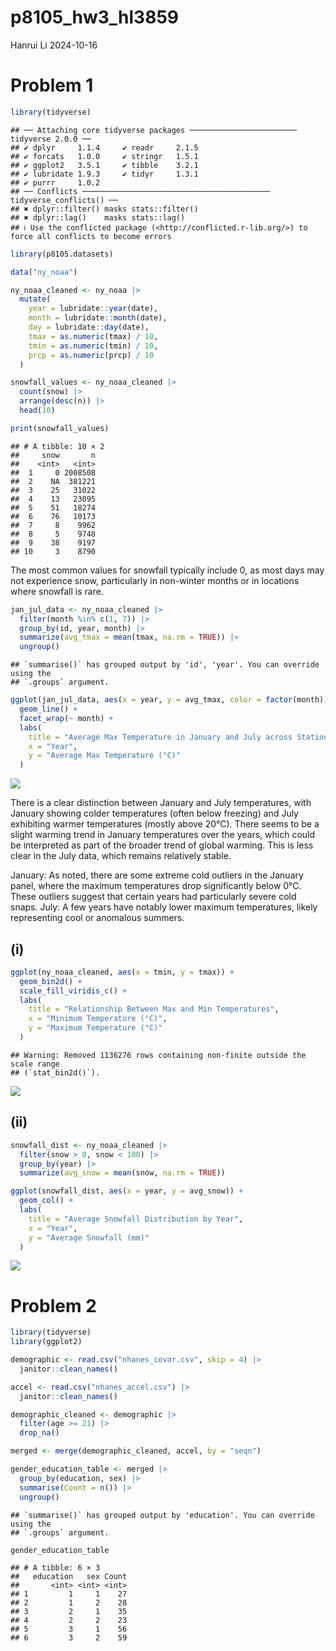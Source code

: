p8105_hw3_hl3859
================
Hanrui Li
2024-10-16

# Problem 1

``` r
library(tidyverse)
```

    ## ── Attaching core tidyverse packages ──────────────────────── tidyverse 2.0.0 ──
    ## ✔ dplyr     1.1.4     ✔ readr     2.1.5
    ## ✔ forcats   1.0.0     ✔ stringr   1.5.1
    ## ✔ ggplot2   3.5.1     ✔ tibble    3.2.1
    ## ✔ lubridate 1.9.3     ✔ tidyr     1.3.1
    ## ✔ purrr     1.0.2     
    ## ── Conflicts ────────────────────────────────────────── tidyverse_conflicts() ──
    ## ✖ dplyr::filter() masks stats::filter()
    ## ✖ dplyr::lag()    masks stats::lag()
    ## ℹ Use the conflicted package (<http://conflicted.r-lib.org/>) to force all conflicts to become errors

``` r
library(p8105.datasets)

data("ny_noaa")

ny_noaa_cleaned <- ny_noaa |>
  mutate(
    year = lubridate::year(date),
    month = lubridate::month(date),
    day = lubridate::day(date),
    tmax = as.numeric(tmax) / 10,
    tmin = as.numeric(tmin) / 10,
    prcp = as.numeric(prcp) / 10
  )

snowfall_values <- ny_noaa_cleaned |>
  count(snow) |>
  arrange(desc(n)) |>
  head(10)

print(snowfall_values)
```

    ## # A tibble: 10 × 2
    ##     snow       n
    ##    <int>   <int>
    ##  1     0 2008508
    ##  2    NA  381221
    ##  3    25   31022
    ##  4    13   23095
    ##  5    51   18274
    ##  6    76   10173
    ##  7     8    9962
    ##  8     5    9748
    ##  9    38    9197
    ## 10     3    8790

The most common values for snowfall typically include 0, as most days
may not experience snow, particularly in non-winter months or in
locations where snowfall is rare.

``` r
jan_jul_data <- ny_noaa_cleaned |>
  filter(month %in% c(1, 7)) |>
  group_by(id, year, month) |>
  summarize(avg_tmax = mean(tmax, na.rm = TRUE)) |>
  ungroup()
```

    ## `summarise()` has grouped output by 'id', 'year'. You can override using the
    ## `.groups` argument.

``` r
ggplot(jan_jul_data, aes(x = year, y = avg_tmax, color = factor(month))) +
  geom_line() +
  facet_wrap(~ month) +
  labs(
    title = "Average Max Temperature in January and July across Stations",
    x = "Year",
    y = "Average Max Temperature (°C)"
  )
```

![](p8105_hw3_hl3859_files/figure-gfm/unnamed-chunk-2-1.png)<!-- -->

There is a clear distinction between January and July temperatures, with
January showing colder temperatures (often below freezing) and July
exhibiting warmer temperatures (mostly above 20°C). There seems to be a
slight warming trend in January temperatures over the years, which could
be interpreted as part of the broader trend of global warming. This is
less clear in the July data, which remains relatively stable.

January: As noted, there are some extreme cold outliers in the January
panel, where the maximum temperatures drop significantly below 0°C.
These outliers suggest that certain years had particularly severe cold
snaps. July: A few years have notably lower maximum temperatures, likely
representing cool or anomalous summers.

## (i)

``` r
ggplot(ny_noaa_cleaned, aes(x = tmin, y = tmax)) +
  geom_bin2d() + 
  scale_fill_viridis_c() +
  labs(
    title = "Relationship Between Max and Min Temperatures",
    x = "Minimum Temperature (°C)",
    y = "Maximum Temperature (°C)"
  )
```

    ## Warning: Removed 1136276 rows containing non-finite outside the scale range
    ## (`stat_bin2d()`).

![](p8105_hw3_hl3859_files/figure-gfm/unnamed-chunk-3-1.png)<!-- -->

## (ii)

``` r
snowfall_dist <- ny_noaa_cleaned |>
  filter(snow > 0, snow < 100) |>
  group_by(year) |>
  summarize(avg_snow = mean(snow, na.rm = TRUE))

ggplot(snowfall_dist, aes(x = year, y = avg_snow)) +
  geom_col() +
  labs(
    title = "Average Snowfall Distribution by Year",
    x = "Year",
    y = "Average Snowfall (mm)"
  )
```

![](p8105_hw3_hl3859_files/figure-gfm/unnamed-chunk-4-1.png)<!-- -->

# Problem 2

``` r
library(tidyverse)
library(ggplot2)

demographic <- read.csv("nhanes_covar.csv", skip = 4) |>
  janitor::clean_names()

accel <- read.csv("nhanes_accel.csv") |>
  janitor::clean_names()

demographic_cleaned <- demographic |>
  filter(age >= 21) |>
  drop_na()

merged <- merge(demographic_cleaned, accel, by = "seqn")
```

``` r
gender_education_table <- merged |>
  group_by(education, sex) |>
  summarise(Count = n()) |>
  ungroup()
```

    ## `summarise()` has grouped output by 'education'. You can override using the
    ## `.groups` argument.

``` r
gender_education_table
```

    ## # A tibble: 6 × 3
    ##   education   sex Count
    ##       <int> <int> <int>
    ## 1         1     1    27
    ## 2         1     2    28
    ## 3         2     1    35
    ## 4         2     2    23
    ## 5         3     1    56
    ## 6         3     2    59
